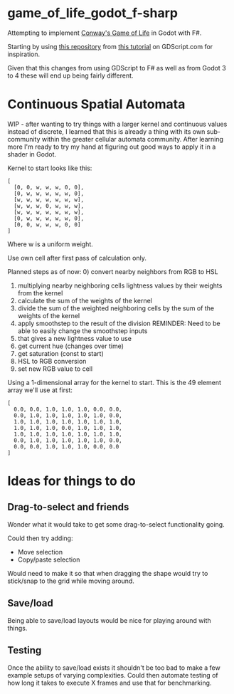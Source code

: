 # game_of_life_godot_f-sharp

Attempting to implement [Conway's Game of Life](https://en.wikipedia.org/wiki/Conway%27s_Game_of_Life) in Godot with F#.

Starting by using [this repository](https://github.com/andrew-wilkes/godot-game-of-life/tree/main) from [this tutorial](https://gdscript.com/projects/game-of-life/) on GDScript.com for inspiration.

Given that this changes from using GDScript to F# as well as from Godot 3 to 4 these will end up being fairly different.

# Continuous Spatial Automata

WIP - after wanting to try things with a larger kernel and continuous values instead of discrete, I learned that this is already a thing with its own sub-community within the greater cellular automata community. After learning more I'm ready to try my hand at figuring out good ways to apply it in a shader in Godot.

Kernel to start looks like this:
```
[
  [0, 0, w, w, w, 0, 0],
  [0, w, w, w, w, w, 0],
  [w, w, w, w, w, w, w],
  [w, w, w, 0, w, w, w],
  [w, w, w, w, w, w, w],
  [0, w, w, w, w, w, 0],
  [0, 0, w, w, w, 0, 0]
]
```

Where w is a uniform weight.

Use own cell after first pass of calculation only.

Planned steps as of now:
0) convert nearby neighbors from RGB to HSL
1) multiplying nearby neighboring cells lightness values by their weights from the kernel
2) calculate the sum of the weights of the kernel
3) divide the sum of the weighted neighboring cells by the sum of the weights of the kernel
4) apply smoothstep to the result of the division
  REMINDER: Need to be able to easily change the smoothstep inputs
5) that gives a new lightness value to use
6) get current hue (changes over time)
7) get saturation (const to start)
8) HSL to RGB conversion
9) set new RGB value to cell

Using a 1-dimensional array for the kernel to start. This is the 49 element array we'll use at first:

```
[
  0.0, 0.0, 1.0, 1.0, 1.0, 0.0, 0.0,
  0.0, 1.0, 1.0, 1.0, 1.0, 1.0, 0.0,
  1.0, 1.0, 1.0, 1.0, 1.0, 1.0, 1.0,
  1.0, 1.0, 1.0, 0.0, 1.0, 1.0, 1.0,
  1.0, 1.0, 1.0, 1.0, 1.0, 1.0, 1.0,
  0.0, 1.0, 1.0, 1.0, 1.0, 1.0, 0.0,
  0.0, 0.0, 1.0, 1.0, 1.0, 0.0, 0.0
]
```

# Ideas for things to do

## Drag-to-select and friends

Wonder what it would take to get some drag-to-select functionality going.

Could then try adding:
* Move selection
* Copy/paste selection

Would need to make it so that when dragging the shape would try to stick/snap to the grid while moving around.

## Save/load

Being able to save/load layouts would be nice for playing around with things.

## Testing
Once the ability to save/load exists it shouldn't be too bad to make a few example setups of varying complexities. Could then automate testing of how long it takes to execute X frames and use that for benchmarking.

